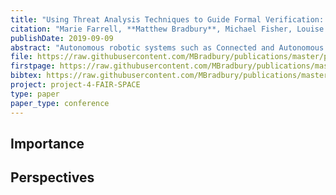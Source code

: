 ```yaml
---
title: "Using Threat Analysis Techniques to Guide Formal Verification: A Case Study of Cooperative Awareness Messages"
citation: "Marie Farrell, **Matthew Bradbury**, Michael Fisher, Louise A. Dennis, Clare Dixon, Hu Yuan, and Carsten Maple. Using Threat Analysis Techniques to Guide Formal Verification: A Case Study of Cooperative Awareness Messages. In Peter Csaba Ölveczky and Gwen Salaün, editors, *Software Engineering and Formal Methods*, 471–490. Cham, 2019. Springer International Publishing. [doi:10.1007/978-3-030-30446-1\_25](https://doi.org/10.1007/978-3-030-30446-1_25)."
publishDate: 2019-09-09
abstract: "Autonomous robotic systems such as Connected and Autonomous Vehicle (CAV) systems are both safety-and security-critical, since a breach in system security may impact safety. Generally, safety and security concerns for such systems are treated separately during the development process. In this paper, we consider an algorithm for sending Cooperative Awareness Messages (CAMs) between vehicles in a CAV system and the use of CAMs in preventing vehicle collisions. We employ threat analysis techniques that are commonly used in the cyber security domain to guide our formal verification. This allows us to focus our formal methods on those security properties that are particularly important and to consider both safety and security in tandem. Our analysis centres on identifying STRIDE security properties and we illustrate how these can be formalised, and subsequently verified, using a combination of formal tools for distinct aspects, namely Promela/SPIN and Dafny."
file: https://raw.githubusercontent.com/MBradbury/publications/master/papers/SEFM2019.pdf
firstpage: https://raw.githubusercontent.com/MBradbury/publications/master/firstpages/SEFM2019.svg
bibtex: https://raw.githubusercontent.com/MBradbury/publications/master/bibtex/Farrell_2019_UsingThreatAnalysis.bib
project: project-4-FAIR-SPACE
type: paper
paper_type: conference
---
```


<!-- readmore -->

## Importance

## Perspectives


